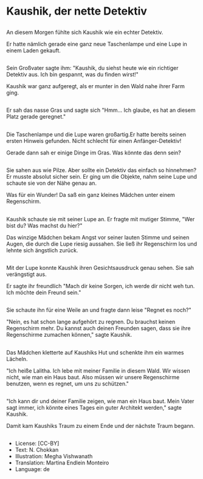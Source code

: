 # Kaushik, der nette Detektiv

##
An diesem Morgen fühlte sich Kaushik wie ein echter Detektiv.

Er hatte nämlich gerade eine ganz neue Taschenlampe und eine Lupe in einem Laden gekauft.

##
Sein  Großvater sagte ihm: "Kaushik, du siehst heute wie ein richtiger Detektiv aus. Ich bin gespannt, was du finden wirst!"

Kaushik war ganz aufgeregt, als er munter in den Wald nahe ihrer Farm ging.

##
Er sah das nasse Gras und sagte sich "Hmm... Ich glaube, es hat an diesem Platz gerade geregnet."

##
Die Taschenlampe und die Lupe waren  großartig.Er hatte bereits seinen ersten Hinweis gefunden. Nicht schlecht für einen Anfänger-Detektiv!

Gerade dann sah er einige Dinge im Gras. Was könnte das denn sein?

##
Sie sahen aus wie Pilze. Aber sollte ein Detektiv das einfach so hinnehmen? Er musste absolut sicher sein. Er ging um die Objekte, nahm seine Lupe und schaute sie von der Nähe genau an.

Was für ein Wunder! Da saß ein ganz kleines Mädchen unter einem Regenschirm.          

##
Kaushik schaute sie mit seiner Lupe an. Er fragte mit mutiger Stimme, "Wer bist du? Was machst du hier?"

Das winzige Mädchen bekam Angst vor seiner lauten Stimme und seinen Augen, die durch die Lupe riesig aussahen. Sie ließ ihr Regenschirm los und lehnte sich ängstlich zurück.

##
Mit der Lupe konnte Kaushik ihren Gesichtsausdruck genau sehen. Sie sah verängstigt aus.

Er sagte ihr freundlich "Mach dir keine Sorgen, ich werde dir nicht weh tun. Ich möchte dein Freund sein."

##
Sie schaute ihn für eine Weile an und fragte dann leise "Regnet es noch?"

"Nein, es hat schon lange aufgehört zu regnen. Du brauchst keinen Regenschirm mehr. Du kannst auch deinen Freunden sagen, dass sie ihre Regenschirme zumachen können," sagte Kaushik.

##
Das Mädchen kletterte auf Kaushiks Hut und schenkte ihm ein warmes Lächeln.

"Ich heiße Lalitha. Ich lebe mit meiner Familie in diesem Wald. Wir wissen nicht, wie man ein Haus baut. Also müssen wir unsere Regenschirme benutzen, wenn es regnet, um uns zu schützen."

##
"Ich kann dir und deiner Familie zeigen, wie man ein Haus baut. Mein Vater sagt immer, ich könnte eines Tages ein guter Architekt werden," sagte Kaushik.

Damit kam Kaushiks Traum zu einem Ende und der nächste Traum begann.

##
* License: [CC-BY]
* Text: N. Chokkan
* Illustration: Megha Vishwanath
* Translation: Martina Endlein Monteiro
* Language: de
